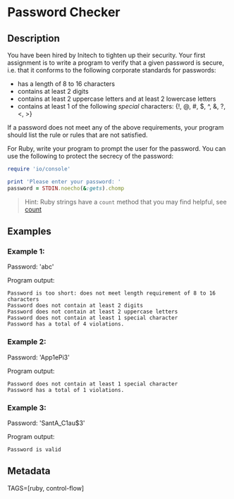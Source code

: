 # Password Checker

## Description

You have been hired by Initech to tighten up their security. Your first assignment is to write a program to verify that a given password is secure, i.e. that it conforms to the following corporate standards for passwords:

* has a length of 8 to 16 characters
* contains at least 2 digits
* contains at least 2 uppercase letters and at least 2 lowercase letters
* contains at least 1 of the following _special_ characters: {!, @, #, $, ^, &, ?, <, >}

If a password does not meet any of the above requirements, your program should list the rule or rules that are not satisfied.

For Ruby, write your program to prompt the user for the password. You can use the following to protect the secrecy of the password:

```ruby
require 'io/console'

print 'Please enter your password: '
password = STDIN.noecho(&:gets).chomp
```

> Hint: Ruby strings have a `count` method that you may find helpful, see [count](http://ruby-doc.org/core-2.2.0/String.html#method-i-count)

## Examples

### Example 1:

Password: 'abc'

Program output:

```
Password is too short: does not meet length requirement of 8 to 16 characters
Password does not contain at least 2 digits
Password does not contain at least 2 uppercase letters
Password does not contain at least 1 special character
Password has a total of 4 violations.
```

### Example 2:

Password: 'App1ePi3'

Program output:

```
Password does not contain at least 1 special character
Password has a total of 1 violations.
```

### Example 3:

Password: 'SantA_C1au$3'

Program output:

```
Password is valid
```

## Metadata

TAGS=[ruby, control-flow]
